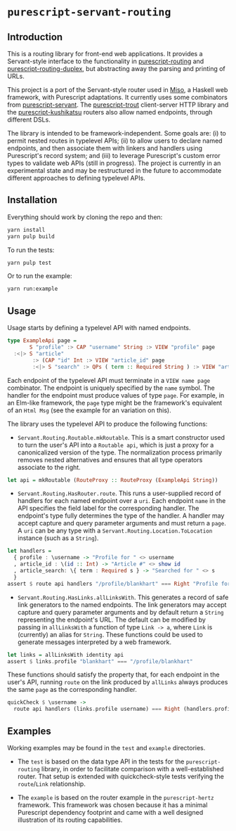 # `purescript-servant-routing`

## Introduction

This is a routing library for front-end web applications.  It provides a Servant-style interface to the functionality in [purescript-routing](https://github.com/slamdata/purescript-routing) and [purescript-routing-duplex](https://github.com/natefaubion/purescript-routing-duplex), but abstracting away the parsing and printing of URLs.  

This project is a port of the Servant-style router used in [Miso](https://github.com/dmjio/miso), a Haskell web framework, with Purescript adaptations.  It currently uses some combinators from [purescript-servant](https://github.com/f-o-a-m/purescript-servant). The [purescript-trout](https://github.com/owickstrom/purescript-trout) client-server HTTP library and the [purescript-kushikatsu](https://github.com/justinwoo/purescript-kushikatsu) routers also allow named endpoints, through different DSLs.

The library is intended to be framework-independent.  Some goals are: (i) to permit nested routes in typelevel APIs; (ii) to allow users to declare named endpoints, and then associate them with linkers and handlers using Purescript's record system; and (iii) to leverage Purescript's custom error types to validate web APIs (still in progress).  The project is currently in an experimental state and may be restructured in the future to accommodate different approaches to defining typelevel APIs.

## Installation

Everything should work by cloning the repo and then:

```bash
yarn install
yarn pulp build
```

To run the tests:

```bash
yarn pulp test
```

Or to run the example:

```bash
yarn run:example
```

## Usage

Usage starts by defining a typelevel API with named endpoints.

```purescript
type ExampleApi page =
       S "profile" :> CAP "username" String :> VIEW "profile" page
  :<|> S "article"
        :> (CAP "id" Int :> VIEW "article_id" page
        :<|> S "search" :> QPs ( term :: Required String ) :> VIEW "article_search" page)
```

Each endpoint of the typelevel API must terminate in a `VIEW name page` combinator.  The endpoint is uniquely specified by the `name` symbol.  The handler for the endpoint must produce values of type `page`.  For example, in an Elm-like framework, the `page` type might be the framework's equivalent of an `Html Msg` (see the example for an variation on this).

The library uses the typelevel API to produce the following functions:

* `Servant.Routing.Routable.mkRoutable`.  This is a smart constructor used to turn the user's API into a `Routable api`, which is just a proxy for a canonicalized version of the type.  The normalization process primarily removes nested alternatives and ensures that all type operators associate to the right.

```purescript
let api = mkRoutable (RouteProxy :: RouteProxy (ExampleApi String))
```

* `Servant.Routing.HasRouter.route`.  This runs a user-supplied record of handlers for each named endpoint over a `uri`.  Each endpoint `name` in the API specifies the field label for the corresponding handler. The endpoint's type fully determines the type of the handler.  A handler may accept capture and query parameter arguments and must return a `page`.  A `uri` can be any type with a `Servant.Routing.Location.ToLocation` instance (such as a `String`).

```purescript
let handlers =
  { profile : \username -> "Profile for " <> username
  , article_id : \(id :: Int) -> "Article #" <> show id
  , article_search: \{ term : Required s } -> "Searched for " <> s
  }
assert $ route api handlers "/profile/blankhart" === Right "Profile for blankhart"
```

* `Servant.Routing.HasLinks.allLinksWith`.  This generates a record of safe link generators to the named endpoints.  The link generators may accept capture and query parameter arguments and by default return a `String` representing the endpoint's URL.  The default can be modified by passing in `allLinksWith` a function of type `Link -> a`, where `Link` is (currently) an alias for `String`.  These functions could be used to generate messages interpreted by a web framework.

```purescript
let links = allLinksWith identity api
assert $ links.profile "blankhart" === "/profile/blankhart"
```

These functions should satisfy the property that, for each endpoint in the user's API, running `route` on the link produced by `allLinks` always produces the same `page` as the corresponding handler.

```purescript
quickCheck $ \username ->
  route api handlers (links.profile username) === Right (handlers.profile username)
```

## Examples

Working examples may be found in the `test` and `example` directories.  

* The `test` is based on the data type API in the tests for the `purescript-routing` library, in order to facilitate comparison with a well-established router.  That setup is extended with quickcheck-style tests verifying the `route`/`Link` relationship.

* The `example` is based on the router example in the `purescript-hertz` framework.  This framework was chosen because it has a minimal Purescript dependency footprint and came with a well designed illustration of its routing capabilities.
